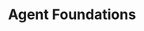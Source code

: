 ---
index: 7
title: "Agent Foundations"
description: ""
lastUpdated: "2023-02-01"
part: "3-safety"
headings: []
authors: 
- Jesse Hoogland: https://jessehoogland.com
slug: 3-safety/7-agent-foundations
---
